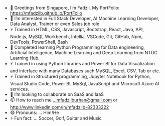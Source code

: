 - 👋 Greetings from Singapore, I’m Fadzil, My PortFolio: https://mfadzilb.github.io/PortFolio
- 👀 I’m interested in Full Stack Developer, AI Machine Learning Developer, Data Analyst, Trainer or even Sales job role
- ⚡ Trained in HTML, CSS, Javascript, Bootstrap, React, Java, API, Node.js, MySQL Workbench, IntelliJ, VSCode, Git, GitHub, Npm, DevTools, PowerShell, Bash
- 🌱 Completed learning Python Programming for Data engineering, Artificial Intelligence, Machine Learning and Deep Learning from NTUC Learning Hub.
- ⚡ Trained in using Python libraries and Power BI for Data Visualization and interface with many Databases such MySQL, Excel, CSV, Tab or etc.
- ⚡ Trained in Structured programming, Jupyter Notebook for Python, Visual Studio Code, Power BI, MySql, JavaScript and Microsoft Azure AI services.
- 💞️ I’m looking to collaborate on SaaS and IaaS
- 📫 How to reach me ...mfadzilburhan@gmail.com or http://www.linkedin.com/in/mfadzilb-82333222
- 😄 Pronouns: ... Him/He
- ⚡ Fun fact: ... Soccer, Golf, Guitar and Music

<!---
mFadzilb/mFadzilb is a ✨ special ✨ repository because its `README.md` (this file) appears on your GitHub profile.
You can click the Preview link to take a look at your changes.
--->
